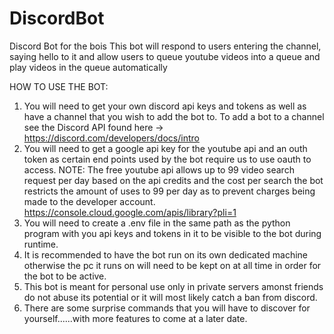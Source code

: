 # DiscordBot
Discord Bot for the bois
This bot will respond to users entering the channel, saying hello to it and allow users to queue youtube videos into a queue and play videos in the queue automatically

HOW TO USE THE BOT:
1. You will need to get your own discord api keys and tokens as well as have a channel that you wish to add the bot to. To add a bot to a channel see the Discord API found here -> https://discord.com/developers/docs/intro
2. You will need to get a google api key for the youtube api and an outh token as certain end points used by the bot require us to use oauth to access. NOTE: The free youtube api allows up to 99 video search request per day based on the api credits and the cost per search the bot restricts the amount of uses to 99 per day as to prevent charges being made to the developer account. https://console.cloud.google.com/apis/library?pli=1
3. You will need to create a .env file in the same path as the python program with you api keys and tokens in it to be visible to the bot during runtime.
4. It is recommended to have the bot run on its own dedicated machine otherwise the pc it runs on will need to be kept on at all time in order for the bot to be active.
5. This bot is meant for personal use only in private servers amonst friends do not abuse its potential or it will most likely catch a ban from discord.
6. There are some surprise commands that you will have to discover for yourself......with more features to come at a later date.
